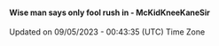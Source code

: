 #### Wise man says only fool rush in - McKidKneeKaneSir
Updated on 09/05/2023 - 00:43:35 (UTC) Time Zone
